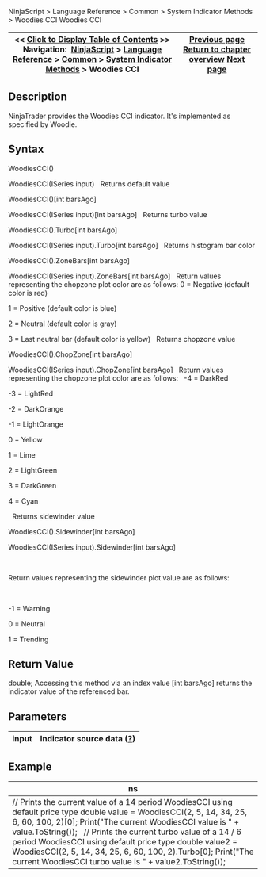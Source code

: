 ﻿
NinjaScript > Language Reference > Common > System Indicator Methods > Woodies CCI
Woodies CCI

| << [Click to Display Table of Contents](woodies_cci.md) >> **Navigation:**     [NinjaScript](ninjascript-1.md) > [Language Reference](language_reference_wip-1.md) > [Common](common-1.md) > [System Indicator Methods](indicators-1.md) > Woodies CCI | [Previous page](wiseman_awesome_oscillator-1.md) [Return to chapter overview](indicators-1.md) [Next page](woodies_pivots-1.md) |
| --- | --- |

## Description
NinjaTrader provides the Woodies CCI indicator. It's implemented as specified by Woodie.
 
## Syntax
WoodiesCCI()  

WoodiesCCI(ISeries<double> input)
 
Returns default value  

WoodiesCCI()[int barsAgo]  

WoodiesCCI(ISeries<double> input)[int barsAgo]
 
Returns turbo value  

WoodiesCCI().Turbo[int barsAgo]  

WoodiesCCI(ISeries<double> input).Turbo[int barsAgo]
 
Returns histogram bar color  

WoodiesCCI().ZoneBars[int barsAgo]  

WoodiesCCI(ISeries<double> input).ZoneBars[int barsAgo]
 
Return values representing the chopzone plot color are as follows:
0 = Negative (default color is red)  

1 = Positive (default color is blue)  

2 = Neutral (default color is gray)  

3 = Last neutral bar (default color is yellow)
 
Returns chopzone value  

WoodiesCCI().ChopZone[int barsAgo]  

WoodiesCCI(ISeries<double> input).ChopZone[int barsAgo]
 
Return values representing the chopzone plot color are as follows:
 
-4 = DarkRed  

-3 = LightRed  

-2 = DarkOrange  

-1 = LightOrange  

0 = Yellow  

1 = Lime  

2 = LightGreen  

3 = DarkGreen  

4 = Cyan  

 
Returns sidewinder value  

WoodiesCCI().Sidewinder[int barsAgo]  

WoodiesCCI(ISeries<double> input).Sidewinder[int barsAgo]  

   

Return values representing the sidewinder plot value are as follows:  

   

-1 = Warning  

0 = Neutral  

1 = Trending

## Return Value
double; Accessing this method via an index value [int barsAgo] returns the indicator value of the referenced bar.

## Parameters
| input | Indicator source data ([?](valid_input_data_for_indicator-1.md)) |
| --- | --- |

## Example
| ns |
| --- |
| // Prints the current value of a 14 period WoodiesCCI using default price type double value = WoodiesCCI(2, 5, 14, 34, 25, 6, 60, 100, 2)[0]; Print("The current WoodiesCCI value is " + value.ToString());   // Prints the current turbo value of a 14 / 6 period WoodiesCCI using default price type double value2 = WoodiesCCI(2, 5, 14, 34, 25, 6, 60, 100, 2).Turbo[0]; Print("The current WoodiesCCI turbo value is " + value2.ToString()); |

 
